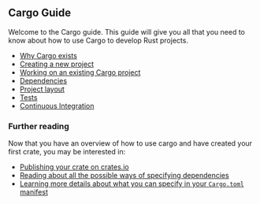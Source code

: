## Cargo Guide

Welcome to the Cargo guide. This guide will give you all that you need to know
about how to use Cargo to develop Rust projects.

* [Why Cargo exists](02-01-why-cargo-exists.html)
* [Creating a new project](02-02-creating-a-new-project.html)
* [Working on an existing Cargo project](02-03-working-on-an-existing-project.html)
* [Dependencies](02-04-dependencies.html)
* [Project layout](02-05-project-layout.html)
* [Tests](02-06-tests.html)
* [Continuous Integration](02-07-continuous-integration.html)

### Further reading

Now that you have an overview of how to use cargo and have created your first crate,
you may be interested in:

* [Publishing your crate on crates.io](crates-io.html)
* [Reading about all the possible ways of specifying dependencies](specifying-dependencies.html)
* [Learning more details about what you can specify in your `Cargo.toml` manifest](manifest.html)
